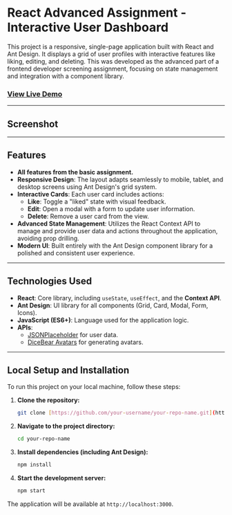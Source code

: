 # React Advanced Assignment - Interactive User Dashboard

This project is a responsive, single-page application built with React and Ant Design. It displays a grid of user profiles with interactive features like liking, editing, and deleting. This was developed as the advanced part of a frontend developer screening assignment, focusing on state management and integration with a component library.

### [View Live Demo](https://simplyfi-assignment-2-cot8vss7b-alapatis-projects.vercel.app/)

---

## Screenshot

---

## Features

- **All features from the basic assignment.**
- **Responsive Design**: The layout adapts seamlessly to mobile, tablet, and desktop screens using Ant Design's grid system.
- **Interactive Cards**: Each user card includes actions:
  - **Like**: Toggle a "liked" state with visual feedback.
  - **Edit**: Open a modal with a form to update user information.
  - **Delete**: Remove a user card from the view.
- **Advanced State Management**: Utilizes the React Context API to manage and provide user data and actions throughout the application, avoiding prop drilling.
- **Modern UI**: Built entirely with the Ant Design component library for a polished and consistent user experience.

---

## Technologies Used

- **React**: Core library, including `useState`, `useEffect`, and the **Context API**.
- **Ant Design**: UI library for all components (Grid, Card, Modal, Form, Icons).
- **JavaScript (ES6+)**: Language used for the application logic.
- **APIs**:
  - [JSONPlaceholder](https://jsonplaceholder.typicode.com/users) for user data.
  - [DiceBear Avatars](https://avatars.dicebear.com/) for generating avatars.

---

## Local Setup and Installation

To run this project on your local machine, follow these steps:

1.  **Clone the repository:**

    ```bash
    git clone [https://github.com/your-username/your-repo-name.git](https://github.com/your-username/your-repo-name.git)
    ```

2.  **Navigate to the project directory:**

    ```bash
    cd your-repo-name
    ```

3.  **Install dependencies (including Ant Design):**

    ```bash
    npm install
    ```

4.  **Start the development server:**
    ```bash
    npm start
    ```

The application will be available at `http://localhost:3000`.
